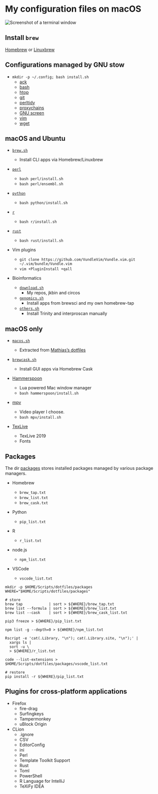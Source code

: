 # My configuration files on macOS

![Screenshot of a terminal window](images/screen.png)

## Install `brew`

[Homebrew](https://brew.sh/) or [Linuxbrew](https://docs.brew.sh/Homebrew-on-Linux)

## Configurations managed by GNU stow

* `mkdir -p ~/.config; bash install.sh`
  * [ack](stow-ack/)
  * [bash](stow-bash/)
  * [htop](stow-htop/)
  * [git](stow-git/)
  * [perltidy](stow-perltidy/)
  * [proxychains](stow-proxychains/)
  * [GNU screen](stow-screen/)
  * [vim](stow-vim/)
  * [wget](stow-wget/)

## macOS and Ubuntu

* [`brew.sh`](brew.sh)
  * Install CLI apps via Homebrew/Linuxbrew

* [`perl`](perl/)
  * `bash perl/install.sh`
  * `bash perl/ensembl.sh`

* [`python`](python/)
  * `bash python/install.sh`

* [`r`](r/)
  * `bash r/install.sh`

* [`rust`](rust/)
  * `bash rust/install.sh`

* Vim plugins
  * `git clone https://github.com/VundleVim/Vundle.vim.git ~/.vim/bundle/Vundle.vim`
  * `vim +PluginInstall +qall`

* Bioinformatics
  * [`download.sh`](download.sh)
    * My repos, jkbin and circos
  * [`genomics.sh`](genomics.sh)
    * Install apps from brewsci and my own homebrew-tap
  * [`others.sh`](others.sh)
    * Install Trinity and interproscan manually

## macOS only

* [`macos.sh`](macos.sh)
  * Extracted from
    [Mathias’s dotfiles](https://github.com/mathiasbynens/dotfiles/blob/master/.macos)

* [`brewcask.sh`](brewcask.sh)
  * Install GUI apps via Homebrew Cask

* [Hammerspoon](hammerspoon/)
  * Lua powered Mac window manager
  * `bash hammerspoon/install.sh`

* [mpv](mpv/)
  * Video player I choose.
  * `bash mpv/install.sh`

* [TexLive](tex/texlive.md)
  * TexLive 2019
  * Fonts

## Packages

The dir [packages](packages) stores installed packages managed by various package managers.

* Homebrew
    * `brew_tap.txt`
    * `brew_list.txt`
    * `brew_cask.txt`

* Python
    * `pip_list.txt`

* R
    * `r_list.txt`

* node.js
    * `npm_list.txt`

* VSCode
    * `vscode_list.txt`

```shell
mkdir -p $HOME/Scripts/dotfiles/packages
WHERE="$HOME/Scripts/dotfiles/packages"

# store
brew tap            | sort > ${WHERE}/brew_tap.txt
brew list --formula | sort > ${WHERE}/brew_list.txt
brew list --cask    | sort > ${WHERE}/brew_cask_list.txt

pip3 freeze > ${WHERE}/pip_list.txt

npm list -g --depth=0 > ${WHERE}/npm_list.txt

Rscript -e 'cat(.Library, "\n"); cat(.Library.site, "\n");' |
  xargs ls |
  sort -u \
  > ${WHERE}/r_list.txt

code --list-extensions > $HOME/Scripts/dotfiles/packages/vscode_list.txt

# restore
pip install -r ${WHERE}/pip_list.txt

```

## Plugins for cross-platform applications

* Firefox
  * fire-drag
  * Surfingkeys
  * Tampermonkey
  * uBlock Origin
* CLion
  * .ignore
  * CSV
  * EditorConfig
  * ini
  * Perl
  * Template Toolkit Support
  * Rust
  * Toml
  * PowerShell
  * R Language for IntelliJ
  * TeXiFy IDEA
